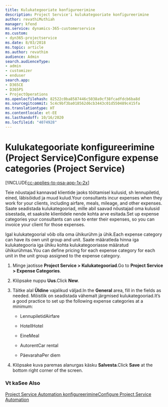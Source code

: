 ```yaml
---
title: Kulukategooriate konfigureerimine
description: Project Service'i kulukategooriate konfigureerimine
author: revathiMuthiah
manager: kfend
ms.service: dynamics-365-customerservice
ms.custom:
- dyn365-projectservice
ms.date: 8/03/2018
ms.topic: article
ms.author: revathim
audience: Admin
search.audienceType:
- admin
- customizer
- enduser
search.app:
- D365CE
- D365PS
- ProjectOperations
ms.openlocfilehash: 82522c0ba8587446c5038a9cf38fcadfdcb6ba8d
ms.sourcegitcommit: 5c4c9bf3ba018562d6cb3443c01d550489c415fa
ms.translationtype: HT
ms.contentlocale: et-EE
ms.lasthandoff: 10/16/2020
ms.locfileid: "4074928"
---
```

# <a name="configure-expense-categories-project-service"></a><span data-ttu-id="44e44-103">Kulukategooriate konfigureerimine (Project Service)</span><span class="sxs-lookup"><span data-stu-id="44e44-103">Configure expense categories (Project Service)</span></span>

[!INCLUDE[cc-applies-to-psa-app-1x-2x](../includes/cc-applies-to-psa-app-1x-2x.md)]

<span data-ttu-id="44e44-104">Teie nõustajad kannavad klientide jaoks töötamisel kulusid, sh lennupiletid, eined, läbisõidud ja muud kulud.</span><span class="sxs-lookup"><span data-stu-id="44e44-104">Your consultants incur expenses when they work for your clients, including airfare, meals, mileage, and other expenses.</span></span> <span data-ttu-id="44e44-105">Saate seadistada kulukategooriad, mille abil saavad nõustajad oma kulusid sisestada, et saaksite klientidele nende kohta arve esitada.</span><span class="sxs-lookup"><span data-stu-id="44e44-105">Set up expense categories your consultants can use to enter their expenses, so you can invoice your client for those expenses.</span></span>  
  
<span data-ttu-id="44e44-106">Igal kulukategoorial võib olla oma ühikurühm ja ühik.</span><span class="sxs-lookup"><span data-stu-id="44e44-106">Each expense category can have its own unit group and unit.</span></span> <span data-ttu-id="44e44-107">Saate määratleda hinna iga kulukategooria iga ühiku kohta kulukategooriasse määratud ühikurühmas.</span><span class="sxs-lookup"><span data-stu-id="44e44-107">You can define pricing for each expense category for each unit in the unit group assigned to the expense category.</span></span>  
  
1.  <span data-ttu-id="44e44-108">Minge jaotisse **Project Service > Kulukategooriad**.</span><span class="sxs-lookup"><span data-stu-id="44e44-108">Go to **Project Service > Expense Categories**.</span></span>  
  
2.  <span data-ttu-id="44e44-109">Klõpsake nuppu **Uus**.</span><span class="sxs-lookup"><span data-stu-id="44e44-109">Click **New**.</span></span>  
  
3.  <span data-ttu-id="44e44-110">Täitke alal **Üldine** vajalikud väljad.</span><span class="sxs-lookup"><span data-stu-id="44e44-110">In the **General** area, fill in the fields as needed.</span></span> <span data-ttu-id="44e44-111">Mõistlik on seadistada vähemalt järgmised kulukategooriad.</span><span class="sxs-lookup"><span data-stu-id="44e44-111">It’s a good practice to set up the following expense categories at a minimum:</span></span>  
  
    -   <span data-ttu-id="44e44-112">Lennupiletid</span><span class="sxs-lookup"><span data-stu-id="44e44-112">Airfare</span></span>  
  
    -   <span data-ttu-id="44e44-113">Hotell</span><span class="sxs-lookup"><span data-stu-id="44e44-113">Hotel</span></span>  
  
    -   <span data-ttu-id="44e44-114">Eine</span><span class="sxs-lookup"><span data-stu-id="44e44-114">Meal</span></span>  
  
    -   <span data-ttu-id="44e44-115">Autorent</span><span class="sxs-lookup"><span data-stu-id="44e44-115">Car rental</span></span>  
  
    -   <span data-ttu-id="44e44-116">Päevaraha</span><span class="sxs-lookup"><span data-stu-id="44e44-116">Per diem</span></span>  
  
4.  <span data-ttu-id="44e44-117">Klõpsake kuva paremas alanurgas käsku **Salvesta**.</span><span class="sxs-lookup"><span data-stu-id="44e44-117">Click **Save** at the bottom right corner of the screen.</span></span>  
  
### <a name="see-also"></a><span data-ttu-id="44e44-118">Vt ka</span><span class="sxs-lookup"><span data-stu-id="44e44-118">See Also</span></span>  
 [<span data-ttu-id="44e44-119">Project Service Automation konfigureerimine</span><span class="sxs-lookup"><span data-stu-id="44e44-119">Configure Project Service Automation</span></span>](../psa/configure.md)

